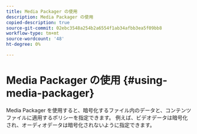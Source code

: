 ```yaml
---
title: Media Packager の使用
description: Media Packager の使用
copied-description: true
source-git-commit: 02ebc3548a254b2a6554f1ab34afbb3ea5f09bb8
workflow-type: tm+mt
source-wordcount: '48'
ht-degree: 0%

---
```


# Media Packager の使用 {#using-media-packager}

Media Packager を使用すると、暗号化するファイル内のデータと、コンテンツファイルに適用するポリシーを指定できます。 例えば、ビデオデータは暗号化され、オーディオデータは暗号化されないように指定できます。
